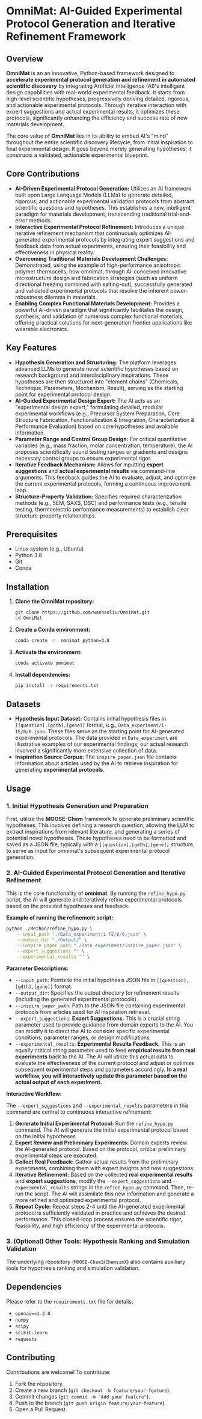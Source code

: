 # OmniMat: AI-Guided Experimental Protocol Generation and Iterative Refinement Framework

## Overview

**OmniMat** is an an innovative, Python-based framework designed to **accelerate experimental protocol generation and refinement in automated scientific discovery** by integrating Artificial Intelligence (AI)'s intelligent design capabilities with real-world experimental feedback. It starts from high-level scientific hypotheses, progressively deriving detailed, rigorous, and actionable experimental protocols. Through iterative interaction with expert suggestions and actual experimental results, it optimizes these protocols, significantly enhancing the efficiency and success rate of new materials development.

The core value of **OmniMat** lies in its ability to embed AI's "mind" throughout the entire scientific discovery lifecycle, from initial inspiration to final experimental design. It goes beyond merely generating hypotheses; it constructs a validated, actionable experimental blueprint.

## Core Contributions

*   **AI-Driven Experimental Protocol Generation:** Utilizes an AI framework built upon Large Language Models (LLMs) to generate detailed, rigorous, and actionable experimental validation protocols from abstract scientific questions and hypotheses. This establishes a new, intelligent paradigm for materials development, transcending traditional trial-and-error methods.
*   **Interactive Experimental Protocol Refinement:** Introduces a unique iterative refinement mechanism that continuously optimizes AI-generated experimental protocols by integrating expert suggestions and feedback data from actual experiments, ensuring their feasibility and effectiveness in physical reality.
*   **Overcoming Traditional Materials Development Challenges:** Demonstrated, using the example of high-performance anisotropic polymer thermocells, how omnimat, through AI-conceived innovative microstructure design and fabrication strategies (such as uniform directional freezing combined with salting-out), successfully generated and validated experimental protocols that resolve the inherent power-robustness dilemma in materials.
*   **Enabling Complex Functional Materials Development:** Provides a powerful AI-driven paradigm that significantly facilitates the design, synthesis, and validation of numerous complex functional materials, offering practical solutions for next-generation frontier applications like wearable electronics.

## Key Features

*   **Hypothesis Generation and Structuring:** The platform leverages advanced LLMs to generate novel scientific hypotheses based on research background and interdisciplinary inspirations. These hypotheses are then structured into "element chains" (Chemicals, Technique, Parameters, Mechanism, Result), serving as the starting point for experimental protocol design.
*   **AI-Guided Experimental Design Expert:** The AI acts as an "experimental design expert," formulating detailed, modular experimental workflows (e.g., Precursor System Preparation, Core Structure Fabrication, Functionalization & Integration, Characterization & Performance Evaluation) based on core hypotheses and available information.
*   **Parameter Range and Control Group Design:** For critical quantitative variables (e.g., mass fraction, molar concentration, temperature), the AI proposes scientifically sound testing ranges or gradients and designs necessary control groups to ensure experimental rigor.
*   **Iterative Feedback Mechanism:** Allows for inputting **expert suggestions** and **actual experimental results** via command-line arguments. This feedback guides the AI to evaluate, adjust, and optimize the current experimental protocols, forming a continuous improvement loop.
*   **Structure-Property Validation:** Specifies required characterization methods (e.g., SEM, SAXS, DSC) and performance tests (e.g., tensile testing, thermoelectric performance measurements) to establish clear structure-property relationships.

## Prerequisites

*   Linux system (e.g., Ubuntu)
*   Python 3.8
*   Git
*   Conda

## Installation

1.  **Clone the OmniMat repository:**

    ```bash
    git clone https://github.com/wanhaoliu/OmniMat.git
    cd OmniMat
    ```

2.  **Create a Conda environment:**

    ```bash
    conda create -n  omnimat python=3.8
    ```

3.  **Activate the environment:**

    ```bash
    conda activate omnimat
    ```

4.  **Install dependencies:**

    ```bash
    pip install -r requirements.txt
    ```

## Datasets

*   **Hypothesis Input Dataset:** Contains initial hypothesis files in `[[question],[gdth],[gene]]` format, e.g., `Data_experiment/i-TE/0/0.json`. These files serve as the starting point for AI-generated experimental protocols. The data provided in `Data_experiment` are illustrative examples of our experimental findings; our actual research involved a significantly more extensive collection of data.
*   **Inspiration Source Corpus:** The `inspire_paper.json` file contains information about articles used by the AI to retrieve inspiration for generating **experimental protocols**.

## Usage

### 1. Initial Hypothesis Generation and Preparation

First, utilize the **MOOSE-Chem** framework to generate preliminary scientific hypotheses. This involves defining a research question, allowing the LLM to extract inspirations from relevant literature, and generating a series of potential novel hypotheses. These hypotheses need to be formatted and saved as a JSON file, typically with a `[[question],[gdth],[gene]]` structure, to serve as input for omnimat's subsequent experimental protocol generation.

### 2. AI-Guided Experimental Protocol Generation and Iterative Refinement

This is the core functionality of **omnimat**. By running the `refine_hypo.py` script, the AI will generate and iteratively refine experimental protocols based on the provided hypotheses and feedback.

**Example of running the refinement script:**

```bash
python ./Method/refine_hypo.py \
    --input_path "./Data_experiment/i-TE/0/0.json" \
    --output_dir "./Output/" \
    --inspire_paper_path "./Data_experiment/inspire_paper.json" \
    --expert_suggestions "" \
    --experimental_results "" \
  ```

**Parameter Descriptions:**

*   `--input_path`: Points to the initial hypothesis JSON file in `[[question],[gdth],[gene]]` format.
*   `--output_dir`: Specifies the output directory for refinement results (including the generated experimental protocols).
*   `--inspire_paper_path`: Path to the JSON file containing experimental protocols from articles used for AI inspiration retrieval.
*   `--expert_suggestions`: **Expert Suggestions.** This is a crucial string parameter used to provide guidance from domain experts to the AI. You can modify it to direct the AI to consider specific experimental conditions, parameter ranges, or design modifications.
*   `--experimental_results`: **Experimental Results Feedback.** This is an equally critical string parameter used to feed **empirical results from real experiments** back to the AI. The AI will utilize this actual data to evaluate the effectiveness of the current protocol and adjust or optimize subsequent experimental steps and parameters accordingly. **In a real workflow, you will interactively update this parameter based on the actual output of each experiment.**

**Interactive Workflow:**

The `--expert_suggestions` and `--experimental_results` parameters in this command are central to continuous interactive refinement:

1.  **Generate Initial Experimental Protocol:** Run the `refine_hypo.py` command. The AI will generate the initial experimental protocol based on the initial hypotheses.
2.  **Expert Review and Preliminary Experiments:** Domain experts review the AI-generated protocol. Based on the protocol, critical preliminary experimental steps are executed.
3.  **Collect Real Feedback:** Gather actual results from the preliminary experiments, combining them with expert insights and new suggestions.
4.  **Iterative Refinement:** Based on the collected **real experimental results** and **expert suggestions**, modify the `--expert_suggestions` and `--experimental_results` strings in the `refine_hypo.py` command. Then, re-run the script. The AI will assimilate this new information and generate a more refined and optimized experimental protocol.
5.  **Repeat Cycle:** Repeat steps 2-4 until the AI-generated experimental protocol is sufficiently validated in practice and achieves the desired performance. This closed-loop process ensures the scientific rigor, feasibility, and high efficiency of the experimental protocols.

### 3. (Optional) Other Tools: Hypothesis Ranking and Simulation Validation

The underlying repository (`MOOSE-Chem3`/`ChemsimX`) also contains auxiliary tools for hypothesis ranking and simulation validation.

## Dependencies

Please refer to the `requirements.txt` file for details:

*   `openai==1.2.0`
*   `numpy`
*   `scipy`
*   `scikit-learn`
*   `requests`

## Contributing

Contributions are welcome! To contribute:

1.  Fork the repository.
2.  Create a new branch (`git checkout -b feature/your-feature`).
3.  Commit changes (`git commit -m "Add your feature"`).
4.  Push to the branch (`git push origin feature/your-feature`).
5.  Open a Pull Request.
